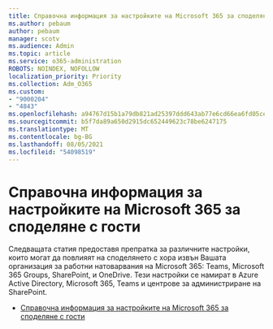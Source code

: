 ```yaml
---
title: Справочна информация за настройките на Microsoft 365 за споделяне с гости
ms.author: pebaum
author: pebaum
manager: scotv
ms.audience: Admin
ms.topic: article
ms.service: o365-administration
ROBOTS: NOINDEX, NOFOLLOW
localization_priority: Priority
ms.collection: Adm_O365
ms.custom:
- "9000204"
- "4843"
ms.openlocfilehash: a94767d15b1a79db821ad25397ddd643ab77e6cd66ea6fd05cea55d2e02d3389
ms.sourcegitcommit: b5f7da89a650d2915dc652449623c78be6247175
ms.translationtype: MT
ms.contentlocale: bg-BG
ms.lasthandoff: 08/05/2021
ms.locfileid: "54098519"
---
```

# <a name="microsoft-365-guest-sharing-settings-reference"></a>Справочна информация за настройките на Microsoft 365 за споделяне с гости

Следващата статия предоставя препратка за различните настройки, които могат да повлияят на споделянето с хора извън Вашата организация за работни натоварвания на Microsoft 365: Teams, Microsoft 365 Groups, SharePoint, и OneDrive. Тези настройки се намират в Azure Active Directory, Microsoft 365, Teams и центрове за администриране на SharePoint.

- [Справочна информация за настройките на Microsoft 365 за споделяне с гости](https://docs.microsoft.com/microsoft-365/solutions/microsoft-365-guest-settings?view=o365-worldwide)
